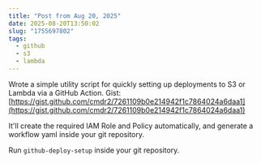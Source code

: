 ```yaml
---
title: "Post from Aug 20, 2025"
date: 2025-08-20T13:50:02
slug: "1755697802"
tags:
  - github
  - s3
  - lambda
---
```


Wrote a simple utility script for quickly setting up deployments to S3 or Lambda via a GitHub Action. Gist: [https://gist.github.com/cmdr2/7261109b0e214942f1c7864024a6daa1](https://gist.github.com/cmdr2/7261109b0e214942f1c7864024a6daa1)

It'll create the required IAM Role and Policy automatically, and generate a workflow yaml inside your git repository.

Run `github-deploy-setup` inside your git repository.